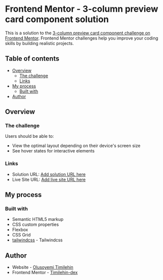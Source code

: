 # Frontend Mentor - 3-column preview card component solution

This is a solution to the [3-column preview card component challenge on Frontend Mentor](https://www.frontendmentor.io/challenges/3column-preview-card-component-pH92eAR2-). Frontend Mentor challenges help you improve your coding skills by building realistic projects.

## Table of contents

- [Overview](#overview)
  - [The challenge](#the-challenge)
  - [Links](#links)
- [My process](#my-process)
  - [Built with](#built-with)
- [Author](#author)

## Overview

### The challenge

Users should be able to:

- View the optimal layout depending on their device's screen size
- See hover states for interactive elements

### Links

- Solution URL: [Add solution URL here](https://github.com/Timilehin-dex/column-preview-card)
- Live Site URL: [Add live site URL here](https://timilehin-dex.github.io/column-preview-card/)

## My process

### Built with

- Semantic HTML5 markup
- CSS custom properties
- Flexbox
- CSS Grid
- [tailwindcss](https://tailwindcss.com/) - Tailwindcss

## Author

- Website - [Olusoyemi Timilehin](https://timilehin-dex.github.io/Portfolio/)
- Frontend Mentor - [Timilehin-dex](https://www.frontendmentor.io/profile/Timilehin-dex)
